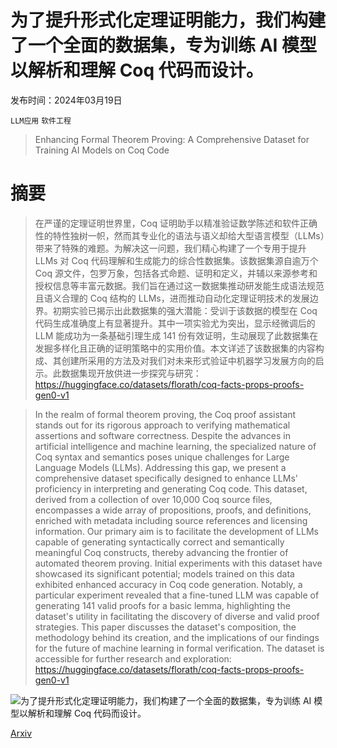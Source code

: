 # 为了提升形式化定理证明能力，我们构建了一个全面的数据集，专为训练 AI 模型以解析和理解 Coq 代码而设计。

发布时间：2024年03月19日

`LLM应用` `软件工程`

> Enhancing Formal Theorem Proving: A Comprehensive Dataset for Training AI Models on Coq Code

# 摘要

> 在严谨的定理证明世界里，Coq 证明助手以精准验证数学陈述和软件正确性的特性独树一帜，然而其专业化的语法与语义却给大型语言模型（LLMs）带来了特殊的难题。为解决这一问题，我们精心构建了一个专用于提升 LLMs 对 Coq 代码理解和生成能力的综合性数据集。该数据集源自逾万个 Coq 源文件，包罗万象，包括各式命题、证明和定义，并辅以来源参考和授权信息等丰富元数据。我们旨在通过这一数据集推动研发能生成语法规范且语义合理的 Coq 结构的 LLMs，进而推动自动化定理证明技术的发展边界。初期实验已揭示出此数据集的强大潜能：受训于该数据的模型在 Coq 代码生成准确度上有显著提升。其中一项实验尤为突出，显示经微调后的 LLM 能成功为一条基础引理生成 141 份有效证明，生动展现了此数据集在发掘多样化且正确的证明策略中的实用价值。本文详述了该数据集的内容构成、其创建所采用的方法及对我们对未来形式验证中机器学习发展方向的启示。此数据集现开放供进一步探究与研究：https://huggingface.co/datasets/florath/coq-facts-props-proofs-gen0-v1

> In the realm of formal theorem proving, the Coq proof assistant stands out for its rigorous approach to verifying mathematical assertions and software correctness. Despite the advances in artificial intelligence and machine learning, the specialized nature of Coq syntax and semantics poses unique challenges for Large Language Models (LLMs). Addressing this gap, we present a comprehensive dataset specifically designed to enhance LLMs' proficiency in interpreting and generating Coq code. This dataset, derived from a collection of over 10,000 Coq source files, encompasses a wide array of propositions, proofs, and definitions, enriched with metadata including source references and licensing information. Our primary aim is to facilitate the development of LLMs capable of generating syntactically correct and semantically meaningful Coq constructs, thereby advancing the frontier of automated theorem proving. Initial experiments with this dataset have showcased its significant potential; models trained on this data exhibited enhanced accuracy in Coq code generation. Notably, a particular experiment revealed that a fine-tuned LLM was capable of generating 141 valid proofs for a basic lemma, highlighting the dataset's utility in facilitating the discovery of diverse and valid proof strategies. This paper discusses the dataset's composition, the methodology behind its creation, and the implications of our findings for the future of machine learning in formal verification. The dataset is accessible for further research and exploration: https://huggingface.co/datasets/florath/coq-facts-props-proofs-gen0-v1

![为了提升形式化定理证明能力，我们构建了一个全面的数据集，专为训练 AI 模型以解析和理解 Coq 代码而设计。](../../../paper_images/2403.12627/proof_string_length_distribution_excluding_outliers.png)

[Arxiv](https://arxiv.org/abs/2403.12627)
